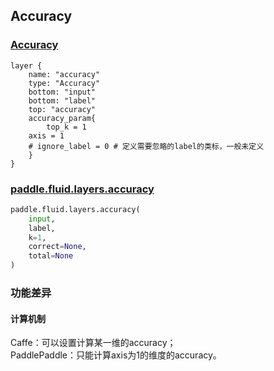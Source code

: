 ## Accuracy


### [Accuracy](http://caffe.berkeleyvision.org/tutorial/layers/accuracy.html)
```
layer {
    name: "accuracy"
    type: "Accuracy"
    bottom: "input"
    bottom: "label"
    top: "accuracy"
    accuracy_param{
        top_k = 1
	axis = 1
	# ignore_label = 0 # 定义需要忽略的label的类标，一般未定义
    }
}
```


### [paddle.fluid.layers.accuracy](http://paddlepaddle.org/documentation/docs/zh/1.4/api_cn/layers_cn.html#accuracy)
```python
paddle.fluid.layers.accuracy(
    input,
    label,
    k=1,
    correct=None,
    total=None
)
```  

### 功能差异
#### 计算机制
Caffe：可以设置计算某一维的accuracy；          
PaddlePaddle：只能计算axis为1的维度的accuracy。






